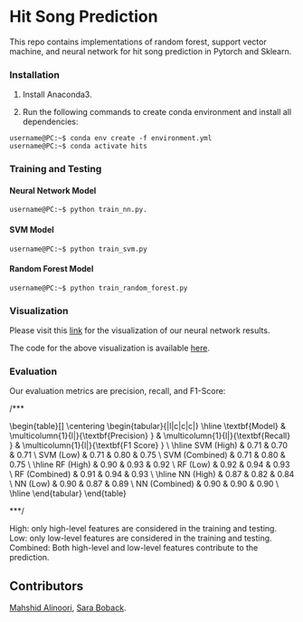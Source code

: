 # Hit Song Prediction
This repo contains implementations of random forest, support vector machine, and neural network for hit song prediction in Pytorch and Sklearn.

### Installation
1. Install Anaconda3.

2. Run the following commands to create conda environment and install all dependencies:

```console
username@PC:~$ conda env create -f environment.yml
username@PC:~$ conda activate hits
```
### Training and Testing
#### Neural Network Model
```console
username@PC:~$ python train_nn.py.
```
#### SVM Model
```console
username@PC:~$ python train_svm.py
```
#### Random Forest Model
```console
username@PC:~$ python train_random_forest.py
```
### Visualization
Please visit this [link](https://elastic-curran-c983f0.netlify.com/) for the visualization of our neural network results.

The code for the above visualization is available [here](https://github.com/saraboback/SongPredictionViz/tree/master/song-prediction-master).

### Evaluation
Our evaluation metrics are precision, recall, and F1-Score:

/***

\begin{table}[]
\centering
\begin{tabular}{|l|c|c|c|} 
\hline
\textbf{Model}  & \multicolumn{1}{l|}{\textbf{Precision} } & \multicolumn{1}{l|}{\textbf{Recall} } & \multicolumn{1}{l|}{\textbf{F1 Score} }  \\ 
\hline
SVM (High)      & 0.71                                        & 0.70                                     & 0.71                                        \\
SVM (Low)       & 0.71                                        & 0.80                                     & 0.75                                        \\
SVM (Combined)  & 0.71                                     & 0.80                                  & 0.75                                     \\ 
\hline
RF (High)       & 0.90                                        & 0.93                                     & 0.92                                        \\
RF (Low)        & 0.92                                        & 0.94                                     & 0.93                                        \\
RF (Combined)   & 0.91                                     & 0.94                                  & 0.93                                     \\ 
\hline
NN (High)       & 0.87                                      & 0.82                                     & 0.84                                        \\
NN (Low)        & 0.90                                        & 0.87                                     & 0.89                                        \\
NN (Combined)   & 0.90                                     & 0.90                                  & 0.90                                      \\
\hline
\end{tabular}
\end{table}

***/

High: only high-level features are considered in the training and testing.
Low: only low-level features are considered in the training and testing.
Combined: Both high-level and low-level features contribute to the prediction.
## Contributors
[Mahshid Alinoori](https://github.com/mahshidaln),
[Sara Boback](https://www.linkedin.com/in/sara-boback/).
